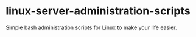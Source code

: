 # linux-server-administration-scripts
Simple bash administration scripts for Linux to make your life easier.
